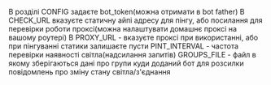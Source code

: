 В розділі CONFIG задаєте bot_token(можна отримати в bot father)
В CHECK_URL вказуєте статичну айпі адресу для пінгу, або посилання для перевірки роботи проксі(можна налаштувати домашнє проксі на вашому роутері)
В PROXY_URL - вказуєте проксі при використанні, або при пінгуванні статики залишаєте пусти
PINT_INTERVAL - частота перевірки наявності світла(надсилання запитів)
GROUPS_FILE - файл в якому зберігаються дані про групи куди доданий бот для розсилки повідомлень про зміну стану світла/з'єднання
